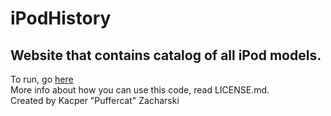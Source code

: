 # iPodHistory
## Website that contains catalog of all iPod models.
To run, go [here](http://kacperzacharski.pl/puffercatdev/ipodhistory/index.html)<br>
More info about how you can use this code, read LICENSE.md.<br>
Created by Kacper "Puffercat" Zacharski